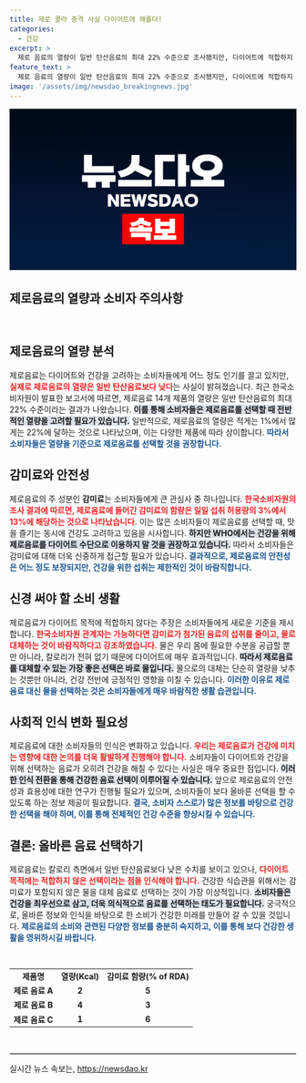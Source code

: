 ```yaml
---
title: 제로 콜라 충격 사실 다이어트에 해롭다!
categories:
  - 건강
excerpt: >
  제로 음료의 열량이 일반 탄산음료의 최대 22% 수준으로 조사됐지만, 다이어트에 적합하지 않다는 지적이 나왔다. 전문가들은 건강을 위해 물로 대체할 것을 권장하며 소비자들의 주의를 당부하고 있다.
feature_text: >
  제로 음료의 열량이 일반 탄산음료의 최대 22% 수준으로 조사됐지만, 다이어트에 적합하지 않다는 지적이 나왔다. 전문가들은 건강을 위해 물로 대체할 것을 권장하며 소비자들의 주의를 당부하고 있다.
image: '/assets/img/newsdao_breakingnews.jpg'
---
```


<p><img src="/assets/img/newsdao_breakingnews.jpg" alt="implanttips 속보" /></p>

<h2 data-ke-size="size26">제로음료의 열량과 소비자 주의사항</h2>

<p data-ke-size="size16">&nbsp;</p>

<h2 data-ke-size="size26">제로음료의 열량 분석</h2>

<p>제로음료는 다이어트와 건강을 고려하는 소비자들에게 어느 정도 인기를 끌고 있지만, <b><span style="color: #ee2323;">실제로 제로음료의 열량은 일반 탄산음료보다 낮다</span></b>는 사실이 밝혀졌습니다. 최근 한국소비자원이 발표한 보고서에 따르면, 제로음료 14개 제품의 열량은 일반 탄산음료의 최대 22% 수준이라는 결과가 나왔습니다. <b><span style="background-color: #21538527;">이를 통해 소비자들은 제로음료를 선택할 때 전반적인 열량을 고려할 필요가 있습니다.</span></b> 일반적으로, 제로음료의 열량은 적게는 1%에서 많게는 22%에 달하는 것으로 나타났으며, 이는 다양한 제품에 따라 상이합니다. <b><span style="color: #1a5490;">따라서 소비자들은 열량을 기준으로 제로음료를 선택할 것을 권장합니다.</span></b></p>

<h2 data-ke-size="size26">감미료와 안전성</h2>

<p>제로음료의 주 성분인 <b>감미료</b>는 소비자들에게 큰 관심사 중 하나입니다. <b><span style="color: #ee2323;">한국소비자원의 조사 결과에 따르면, 제로음료에 들어간 감미료의 함량은 일일 섭취 허용량의 3%에서 13%에 해당하는 것으로 나타났습니다.</span></b> 이는 많은 소비자들이 제로음료를 선택할 때, 맛을 즐기는 동시에 건강도 고려하고 있음을 시사합니다. <b><span style="background-color: #21538527;">하지만 WHO에서는 건강을 위해 제로음료를 다이어트 수단으로 이용하지 말 것을 권장하고 있습니다.</span></b> 따라서 소비자들은 감미료에 대해 더욱 신중하게 접근할 필요가 있습니다. <b><span style="color: #1a5490;">결과적으로, 제로음료의 안전성은 어느 정도 보장되지만, 건강을 위한 섭취는 제한적인 것이 바람직합니다.</span></b></p>

<h2 data-ke-size="size26">신경 써야 할 소비 생활</h2>

<p>제로음료가 다이어트 목적에 적합하지 않다는 주장은 소비자들에게 새로운 기준을 제시합니다. <b><span style="color: #ee2323;">한국소비자원 관계자는 가능하다면 감미료가 첨가된 음료의 섭취를 줄이고, 물로 대체하는 것이 바람직하다고 강조하였습니다.</span></b> 물은 우리 몸에 필요한 수분을 공급할 뿐만 아니라, 칼로리가 전혀 없기 때문에 다이어트에 매우 효과적입니다. <b><span style="background-color: #21538527;">따라서 제로음료를 대체할 수 있는 가장 좋은 선택은 바로 물입니다.</span></b> 물으로의 대체는 단순히 열량을 낮추는 것뿐만 아니라, 건강 전반에 긍정적인 영향을 미칠 수 있습니다. <b><span style="color: #1a5490;">이러한 이유로 제로음료 대신 물을 선택하는 것은 소비자들에게 매우 바람직한 생활 습관입니다.</span></b></p>

<h2 data-ke-size="size26">사회적 인식 변화 필요성</h2>

<p>제로음료에 대한 소비자들의 인식은 변화하고 있습니다. <b><span style="color: #ee2323;">우리는 제로음료가 건강에 미치는 영향에 대한 논의를 더욱 활발하게 진행해야 합니다.</span></b> 소비자들이 다이어트와 건강을 위해 선택하는 음료가 오히려 건강을 해칠 수 있다는 사실은 매우 중요한 점입니다. <b><span style="background-color: #21538527;">이러한 인식 전환을 통해 건강한 음료 선택이 이루어질 수 있습니다.</span></b> 앞으로 제로음료의 안전성과 효용성에 대한 연구가 진행될 필요가 있으며, 소비자들이 보다 올바른 선택을 할 수 있도록 하는 정보 제공이 필요합니다. <b><span style="color: #1a5490;">결국, 소비자 스스로가 많은 정보를 바탕으로 건강한 선택을 해야 하며, 이를 통해 전체적인 건강 수준을 향상시킬 수 있습니다.</span></b> </p>

<h2 data-ke-size="size26">결론: 올바른 음료 선택하기</h2>

<p>제로음료는 칼로리 측면에서 일반 탄산음료보다 낮은 수치를 보이고 있으나, <b><span style="color: #ee2323;">다이어트 목적에는 적합하지 않은 선택이라는 점을 인식해야 합니다.</span></b> 건강한 식습관을 위해서는 감미료가 포함되지 않은 물을 대체 음료로 선택하는 것이 가장 이상적입니다. <b><span style="background-color: #21538527;">소비자들은 건강을 최우선으로 삼고, 더욱 의식적으로 음료를 선택하는 태도가 필요합니다.</span></b> 궁극적으로, 올바른 정보와 인식을 바탕으로 한 소비가 건강한 미래를 만들어 갈 수 있을 것입니다. <b><span style="color: #1a5490;">제로음료의 소비와 관련된 다양한 정보를 충분히 숙지하고, 이를 통해 보다 건강한 생활을 영위하시길 바랍니다.</span></b></p>

<p data-ke-size="size16">&nbsp;</p>

<table style="width: 100%; border-collapse: collapse;">
    <tr>
        <td style="text-align: center; height: 17px;"><b>제품명</b></td>
        <td style="text-align: center; height: 17px;"><b>열량(Kcal)</b></td>
        <td style="text-align: center; height: 17px;"><b>감미료 함량(% of RDA)</b></td>
    </tr>
    <tr>
        <td style="text-align: center; height: 17px;"><b>제로 음료 A</b></td>
        <td style="text-align: center; height: 17px;"><b>2</b></td>
        <td style="text-align: center; height: 17px;"><b>5</b></td>
    </tr>
    <tr>
        <td style="text-align: center; height: 17px;"><b>제로 음료 B</b></td>
        <td style="text-align: center; height: 17px;"><b>4</b></td>
        <td style="text-align: center; height: 17px;"><b>3</b></td>
    </tr>
    <tr>
        <td style="text-align: center; height: 17px;"><b>제로 음료 C</b></td>
        <td style="text-align: center; height: 17px;"><b>1</b></td>
        <td style="text-align: center; height: 17px;"><b>6</b></td>
    </tr>
</table>

<p data-ke-size="size16">&nbsp;</p> 

<hr style="border: 1px solid #ccc;" /> 

<p data-ke-size="size16"></p>
실시간 뉴스 속보는, <a href="https://newsdao.kr" rel="dofollow">https://newsdao.kr</a>


